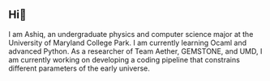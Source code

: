 ## Hi👋
I am Ashiq, an undergraduate physics and computer science major at the University of Maryland College Park. I am currently learning Ocaml and advanced Python. 
As a researcher of Team Aether, GEMSTONE, and UMD, I am currently working on developing a coding pipeline that constrains different parameters of the early universe. 
<!--
**ashiqur0421/ashiqur0421** is a ✨ _special_ ✨ repository because its `README.md` (this file) appears on your GitHub profile.

Here are some ideas to get you started:

- 🔭 I’m currently working on ...
- 🌱 I’m currently learning ...
- 👯 I’m looking to collaborate on ...
- 🤔 I’m looking for help with ...
- 💬 Ask me about ...
- 📫 How to reach me: ...
- 😄 Pronouns: ...
- ⚡ Fun fact: ...
-->
